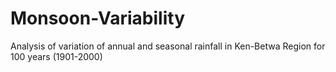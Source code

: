 # Monsoon-Variability
Analysis of variation of annual and seasonal rainfall in Ken-Betwa Region for 100 years (1901-2000)
